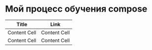 # Мой процесс обучения compose

Title | Link
------------- | -------------
Content Cell  | Content Cell
Content Cell  | Content Cell
